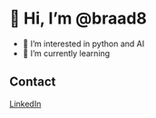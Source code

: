 
# 👋 Hi, I’m @braad8

- 👀 I’m interested in python and AI
- 🌱 I’m currently learning

## Contact

[LinkedIn](https://www.linkedin.com/in/brian-tomas-blanco/)
